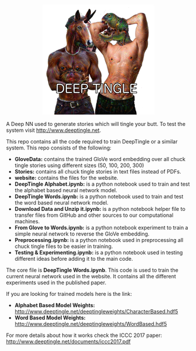 <p align="center">
	<img height="300px" src="DT_logo.png"/>
</p>

A Deep NN used to generate stories which will tingle your butt. To test the system visit http://www.deeptingle.net.

This repo contains all the code required to train DeepTingle or a similar system.
This repo consists of the following:
- **GloveData:** contains the trained GloVe word embedding over all chuck tingle stories using different sizes (50, 100, 200, 300)
- **Stories:** contains all chuck tingle stories in text files instead of PDFs.
- **website:** contains the files for the website.
- **DeepTingle Alphabet.ipynb:** is a python notebook used to train and test the alphabet based neural network model.
- **DeepTingle Words.ipynb:** is a python notebook used to train and test the word based neural network model.
- **Download Data and Unzip it.ipynb:** is a python notebook helper file to transfer files from GitHub and other sources to our computational machines.
- **From Glove to Words.ipynb:** is a python notebook experiment to train a simple neural network to reverse the GloVe embedding.
- **Preprocessing.ipynb:** is a python notebook used in preprocessing all chuck tingle files to be easier in training.
- **Testing & Experimenting.ipynb:** is a python notebook used in testing different ideas before adding it to the main code.

The core file is **DeepTingle Words.ipynb**. This code is used to train the current neural network used in the website. It contains all the different experiments used in the published paper.

If you are looking for trained models here is the link:
- **Alphabet Based Model Weights:** http://www.deeptingle.net/deeptingleweights/CharacterBased.hdf5
- **Word Based Model Weights:** http://www.deeptingle.net/deeptingleweights/WordBased.hdf5

For more details about how it works check the ICCC 2017 paper: http://www.deeptingle.net/documents/iccc2017.pdf
